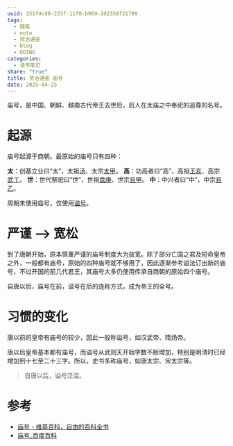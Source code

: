 ```yaml
---
uuid: 151f4cd0-233f-11f0-b969-2d2358f21799
tags:
  - 随笔
  - note
  - 资治通鉴
  - blog
  - DOING
categories:
  - 读书笔记
share: "true"
title: 资治通鉴 庙号
date: 2025-04-25
---
```


庙号，是中国、朝鲜、越南古代帝王去世后，后人在太庙之中奉祀的追尊的名号。

# 起源

庙号起源于商朝。最原始的庙号只有四种：

**太**：创基立业曰“太”，太祖[汤](https://zh.wikipedia.org/wiki/%E5%95%86%E6%B9%AF "商汤")、太宗[太甲](https://zh.wikipedia.org/wiki/%E5%A4%AA%E7%94%B2 "太甲")。
**高**：功高者曰“高”，高祖[王亥](https://zh.wikipedia.org/wiki/%E7%8E%8B%E4%BA%A5 "王亥")、高宗[武丁](https://zh.wikipedia.org/wiki/%E6%AD%A6%E4%B8%81 "武丁")。
**世**：世代祭祀曰“世”，世祖[盘庚](https://zh.wikipedia.org/wiki/%E7%9B%A4%E5%BA%9A "盘庚")、世宗[且甲](https://zh.wikipedia.org/wiki/%E7%A5%96%E7%94%B2 "祖甲")。
**中**：中兴者曰“中”，中宗[且乙](https://zh.wikipedia.org/wiki/%E4%B8%94%E4%B9%99 "且乙")。

周朝未使用庙号，仅使用[谥号](1%20Project/book/资治通鉴/谥号.md)。

# 严谨 --> 宽松

到了唐朝开始，原本慎重严谨的庙号制度大为放宽。除了部分亡国之君及短命皇帝之外，一般都有庙号，原始的四种庙号就不够用了，因此逐渐参考谥法订出新的庙号，不过开国的前几代君王，其庙号大多仍使用传承自商朝的原始四个庙号。

自唐以后，庙号在前，谥号在后的连称方式，成为帝王的全号。

# 习惯的变化

唐以前的皇帝有庙号的较少，因此一般称谥号，如汉武帝、隋炀帝。

唐以后皇帝基本都有庙号，而谥号从武则天开始字数不断增加，特别是明清时已经增加到十七至二十三字。所以，史书多称庙号，如唐太宗、宋太宗等。
> 自唐以后，谥号泛滥。

# 参考

- [庙号 - 维基百科，自由的百科全书](https://zh.wikipedia.org/zh-hans/%E5%BA%99%E5%8F%B7)
- [庙号\_百度百科](https://baike.baidu.com/item/%E5%BA%99%E5%8F%B7/103375)
